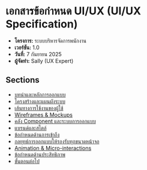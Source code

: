 # เอกสารข้อกำหนด UI/UX (UI/UX Specification)

* **โครงการ:** ระบบบริหารจัดการพนักงาน  
* **เวอร์ชัน:** 1.0  
* **วันที่:** 7 กันยายน 2025  
* **ผู้จัดทำ:** Sally (UX Expert)

## Sections

- [บทนำและหลักการออกแบบ](./introduction-design-principles.md)
- [โครงสร้างและแผนผังระบบ](./information-architecture.md)
- [เส้นทางการใช้งานของผู้ใช้](./user-flows.md)
- [Wireframes & Mockups](./wireframes-mockups.md)
- [คลัง Component และระบบการออกแบบ](./component-library-design-system.md)
- [แบรนด์และสไตล์](./branding-style-guide.md)
- [ข้อกำหนดด้านการเข้าถึง](./accessibility-requirements.md)
- [กลยุทธ์การออกแบบให้รองรับทุกขนาดหน้าจอ](./responsiveness-strategy.md)
- [Animation & Micro-interactions](./animation-micro-interactions.md)
- [ข้อกำหนดด้านประสิทธิภาพ](./performance-considerations.md)
- [ขั้นตอนต่อไป](./next-steps.md)
